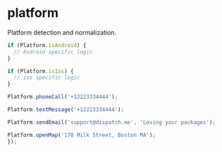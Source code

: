 platform
==========

Platform detection and normalization.

```js
if (Platform.isAndroid) {
  // Android specific logic
}

if (Platform.isIos) {
  // ios specific logic
}

Platform.phoneCall('+12223334444');

Platform.textMessage('+12223334444');

Platform.sendEmail('support@dispatch.me', 'Loving your packages');

Platform.openMap('170 Milk Street, Boston MA');
});
```
